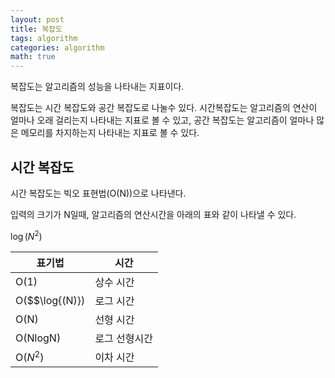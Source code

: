 ```yaml
---
layout: post
title: 복잡도
tags: algorithm
categories: algorithm
math: true
---
```


복잡도는 알고리즘의 성능을 나타내는 지표이다.

복잡도는 시간 복잡도와 공간 복잡도로 나눌수 있다. 시간복잡도는 알고리즘의 연산이 얼마나 오래 걸리는지 나타내는 지표로 볼 수 있고, 공간 복잡도는 알고리즘이 얼마나 많은 메모리를 차지하는지 나타내는 지표로 볼 수 있다.

## 시간 복잡도
시간 복잡도는 빅오 표현법(O(N))으로 나타낸다.

입력의 크기가 N일때, 알고리즘의 연산시간을 아래의 표와 같이 나타낼 수 있다.

$\log{(N^2)}$

|표기법|시간|
|------|---|
|O(1)|상수 시간|
|O($$\log{(N)})|로그 시간|
|O(N)|선형 시간|
|O(NlogN)|로그 선형시간|
|O($N^2$)|이차 시간|

